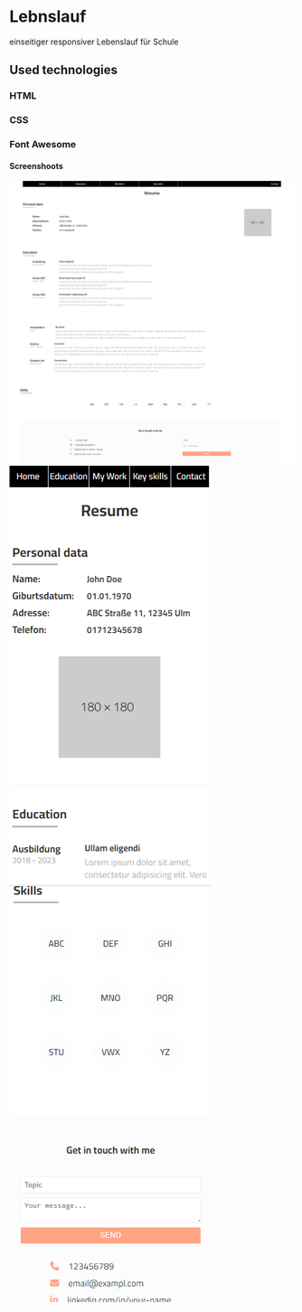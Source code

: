 # Lebnslauf

einseitiger responsiver Lebenslauf für Schule

## Used technologies

### HTML

### CSS

### Font Awesome

#### Screenshoots

![UI desktop](./assets/screenshoots/1.png)
![UI desktop](./assets/screenshoots/2.png)
![UI mobile](./assets/screenshoots/3.png)
![UI mobile](./assets/screenshoots/4.png)
